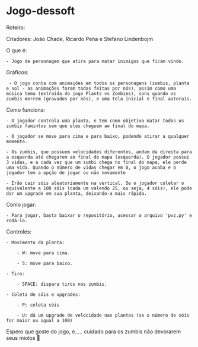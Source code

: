 # Jogo-dessoft

Roteiro:

Criadores: João Chade, Ricardo Peña e Stefano Lindenbojm

O que é:

    - Jogo de personagem que atira para matar inimigos que ficam vindo.

Gráficos:

     - O jogo conta com animações em todos os personagens (zumbis, planta e sol - as animações foram todas feitas por nós), assim como uma música tema (extraída do jogo Plants vs Zombies), sons quando os zumbis morrem (gravados por nós), e uma tela inicial e final autorais.

Como funciona:

    - O jogador controla uma planta, e tem como objetivo matar todos os zumbis famintos sem que eles cheguem ao final do mapa.
    
    - O jogador se move para cima e para baixo, podendo atirar a qualquer momento.
    
    - Os zumbis, que possuem velocidades diferentes, andam da direita para a esquerda até chegarem ao final do mapa (esquerda). O jogador possui 3 vidas, e a cada vez que um zumbi chega no final do mapa, ele perde uma vida. Quando o número de vidas chegar em 0, o jogo acaba e o jogador tem a opção de jogar ou não novamente
    
    - Irão cair sóis aleatoriamente na vertical. Se o jogador coletar o equivalente a 100 sóis (cada um valendo 25, ou seja, 4 sóis), ele pode dar um upgrade em sua planta, deixando-a mais rápida.

Como jogar:

    - Para jogar, basta baixar o repositório, acessar o arquivo 'pvz.py' e rodá-lo.

Controles:

    - Movimento da planta:
    
        - W: move para cima.
        
        - S: move para baixo.
        
    - Tiro:
    
        - SPACE: dispara tiros nos zumbis.
        
    - Coleta de sóis e upgrades:
    
        - P: coleta sóis
        
        - U: dá um upgrade de velocidade nas plantas (se o número de sóis for maior ou igual a 100)

Espero que goste do jogo, e..... cuidado para os zumbis não devorarem seus miolos 🧠